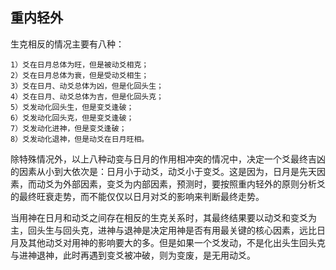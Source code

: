 ## 重内轻外

生克相反的情况主要有八种：
```
1）爻在日月总体为旺，但是被动爻相克；
2）爻在日月总体为衰，但是受动爻相生；
3）爻在日月、动爻总体为凶，但是化回头生；
4）爻在日月、动爻总体为吉，但是化回头克；
5）爻发动化回头生，但是变爻逢破；
6）爻发动化回头克，但是变爻逢破；
7）爻发动化进神，但是变爻逢破；
8）爻发动化退神，但是动爻在日月旺相。
```
除特殊情况外，以上八种动变与日月的作用相冲突的情况中，决定一个爻最终吉凶的因素从小到大依次是：日月小于动爻，动爻小于变爻。这是因为，日月是先天因素，而动爻为外部因素，变爻为内部因素，预测时，要按照重内轻外的原则分析爻的最终旺衰走势，而不能仅仅以日月对爻的影响来判断最终走势。

当用神在日月和动爻之间存在相反的生克关系时，其最终结果要以动爻和变爻为主，回头生与回头克，进神与退神是决定用神是否有用最关键的核心因素，远比日月及其他动爻对用神的影响要大的多。但是如果一个爻发动，不是化出头生回头克与进神退神，此时再遇到变爻被冲破，则为变废，是无用动爻。